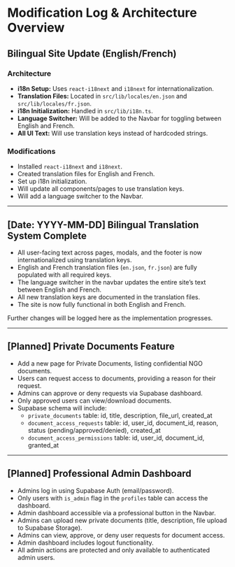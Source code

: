 # Modification Log & Architecture Overview

## Bilingual Site Update (English/French)

### Architecture

- **i18n Setup:** Uses `react-i18next` and `i18next` for internationalization.
- **Translation Files:** Located in `src/lib/locales/en.json` and `src/lib/locales/fr.json`.
- **i18n Initialization:** Handled in `src/lib/i18n.ts`.
- **Language Switcher:** Will be added to the Navbar for toggling between English and French.
- **All UI Text:** Will use translation keys instead of hardcoded strings.

### Modifications

- Installed `react-i18next` and `i18next`.
- Created translation files for English and French.
- Set up i18n initialization.
- Will update all components/pages to use translation keys.
- Will add a language switcher to the Navbar.

---

## [Date: YYYY-MM-DD] Bilingual Translation System Complete

- All user-facing text across pages, modals, and the footer is now internationalized using translation keys.
- English and French translation files (`en.json`, `fr.json`) are fully populated with all required keys.
- The language switcher in the navbar updates the entire site’s text between English and French.
- All new translation keys are documented in the translation files.
- The site is now fully functional in both English and French.

Further changes will be logged here as the implementation progresses.

---

## [Planned] Private Documents Feature

- Add a new page for Private Documents, listing confidential NGO documents.
- Users can request access to documents, providing a reason for their request.
- Admins can approve or deny requests via Supabase dashboard.
- Only approved users can view/download documents.
- Supabase schema will include:
  - `private_documents` table: id, title, description, file_url, created_at
  - `document_access_requests` table: id, user_id, document_id, reason, status (pending/approved/denied), created_at
  - `document_access_permissions` table: id, user_id, document_id, granted_at

---

## [Planned] Professional Admin Dashboard

- Admins log in using Supabase Auth (email/password).
- Only users with `is_admin` flag in the `profiles` table can access the dashboard.
- Admin dashboard accessible via a professional button in the Navbar.
- Admins can upload new private documents (title, description, file upload to Supabase Storage).
- Admins can view, approve, or deny user requests for document access.
- Admin dashboard includes logout functionality.
- All admin actions are protected and only available to authenticated admin users.
